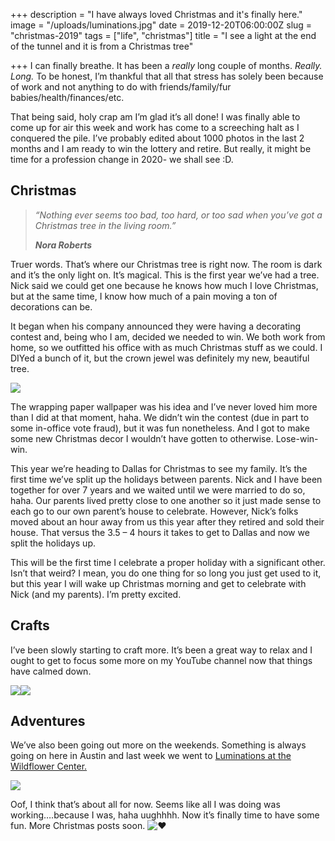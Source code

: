 
+++
description = "I have always loved Christmas and it's finally here."
image = "/uploads/luminations.jpg"
date = 2019-12-20T06:00:00Z
slug = "christmas-2019"
tags = ["life", "christmas"]
title = "I see a light at the end of the tunnel and it is from a Christmas tree"

+++
I can finally breathe. It has been a _really_ long couple of months. _Really. Long._ To be honest, I’m thankful that all that stress has solely been because of work and not anything to do with friends/family/fur babies/health/finances/etc.

That being said, holy crap am I’m glad it’s all done! I was finally able to come up for air this week and work has come to a screeching halt as I conquered the pile. I’ve probably edited about 1000 photos in the last 2 months and I am ready to win the lottery and retire. But really, it might be time for a profession change in 2020- we shall see :D.

## Christmas

> _“Nothing ever seems too bad, too hard, or too sad when you’ve got a Christmas tree in the living room.”_
>
> **_Nora Roberts_**

Truer words. That’s where our Christmas tree is right now. The room is dark and it’s the only light on. It’s magical. This is the first year we’ve had a tree. Nick said we could get one because he knows how much I love Christmas, but at the same time, I know how much of a pain moving a ton of decorations can be.

It began when his company announced they were having a decorating contest and, being who I am, decided we needed to win. We both work from home, so we outfitted his office with as much Christmas stuff as we could. I DIYed a bunch of it, but the crown jewel was definitely my new, beautiful tree.

![](/uploads/christmas-office.jpg)

The wrapping paper wallpaper was his idea and I’ve never loved him more than I did at that moment, haha. We didn’t win the contest (due in part to some in-office vote fraud), but it was fun nonetheless. And I got to make some new Christmas decor I wouldn’t have gotten to otherwise. Lose-win-win.

This year we’re heading to Dallas for Christmas to see my family. It’s the first time we’ve split up the holidays between parents. Nick and I have been together for over 7 years and we waited until we were married to do so, haha. Our parents lived pretty close to one another so it just made sense to each go to our own parent’s house to celebrate. However, Nick’s folks moved about an hour away from us this year after they retired and sold their house. That versus the 3.5 – 4 hours it takes to get to Dallas and now we split the holidays up.

This will be the first time I celebrate a proper holiday with a significant other. Isn’t that weird? I mean, you do one thing for so long you just get used to it, but this year I will wake up Christmas morning and get to celebrate with Nick (and my parents). I’m pretty excited.

## Crafts

I’ve been slowly starting to craft more. It’s been a great way to relax and I ought to get to focus some more on my YouTube channel now that things have calmed down.

![](/uploads/cardboard-house.jpg)![](/uploads/holiday-wreath.jpg)

## Adventures

We’ve also been going out more on the weekends. Something is always going on here in Austin and last week we went to [Luminations at the Wildflower Center.](https://do512family.com/luminations-at-wildflower-center/)

![](/uploads/luminations.jpg)

Oof, I think that’s about all for now. Seems like all I was doing was working….because I was, haha uughhhh. Now it’s finally time to have some fun. More Christmas posts soon. ![❤](https://s0.wp.com/wp-content/mu-plugins/wpcom-smileys/twemoji/2/svg/2764.svg)
